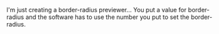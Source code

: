 I'm just creating a border-radius previewer... You put a value for border-radius and the software has to use the number you put to set the border-radius.